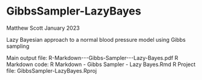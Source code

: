 # GibbsSampler-LazyBayes

Matthew Scott
January 2023

Lazy Bayesian approach to a normal blood pressure model using Gibbs sampling

Main output file: R-Markdown---Gibbs-Sampler---Lazy-Bayes.pdf
R Markdown code: R Markdown - Gibbs Sampler - Lazy Bayes.Rmd
R Project file: GibbsSampler-LazyBayes.Rproj
